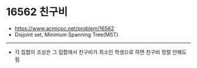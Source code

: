 # 16562 친구비

- https://www.acmicpc.net/problem/16562
- Disjoint set, Minimum Spanning Tree(MST)
---
- 각 집합의 조상은 그 집합에서 친구비가 최소인 학생으로 하면 친구비 정렬 안해도 됨
